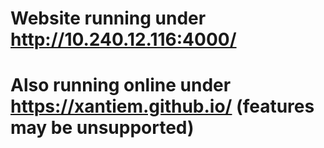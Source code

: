 # Website running under http://10.240.12.116:4000/ 
# Also running online under https://xantiem.github.io/ (features may be unsupported)
